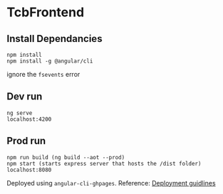 # TcbFrontend

## Install Dependancies
```
npm install
npm install -g @angular/cli
```
ignore the `fsevents` error

## Dev run
```
ng serve
localhost:4200
```

## Prod run
```
npm run build (ng build --aot --prod)
npm start (starts express server that hosts the /dist folder)
localhost:8080
```
Deployed using `angular-cli-ghpages`.
Reference: [Deployment guidlines](https://alligator.io/angular/deploying-angular-app-github-pages/)
